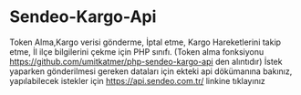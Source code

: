 # Sendeo-Kargo-Api
Token Alma,Kargo verisi gönderme, İptal etme, Kargo Hareketlerini takip etme, İl ilçe bilgilerini çekme için PHP sınıfı. (Token alma fonksiyonu https://github.com/umitkatmer/php-sendeo-kargo-api den alıntıdır)
İstek yaparken gönderilmesi gereken dataları için ekteki api dökümanına bakınız, yapılabilecek istekler için https://api.sendeo.com.tr/ linkine tıklayınız
